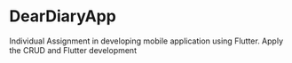 # DearDiaryApp
Individual Assignment in developing mobile application using Flutter. Apply the CRUD and Flutter development
